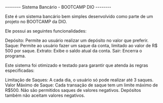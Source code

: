 -------- Sistema Bancário - BOOTCAMP DIO --------

Este é um sistema bancário bem simples desenvolvido como parte de um projeto no BOOTCAMP da DIO. 

Ele possui as seguintes funcionalidades:

Depósito: Permite ao usuário realizar um depósito no valor que preferir.
Saque: Permite ao usuário fazer um saque da conta, limitado ao valor de R$ 500 por saque.
Extrato: Exibe o saldo atual da conta.
Sair: Encerra o programa.

Este sistema foi otimizado e testado para garantir que atenda às regras especificadas:


Limitação de Saques: A cada dia, o usuário só pode realizar até 3 saques.
Valor Máximo de Saque: Cada transação de saque tem um limite máximo de R$500.
Não são permitidos saques de valores negativos.
Depósitos também não aceitam valores negativos.
